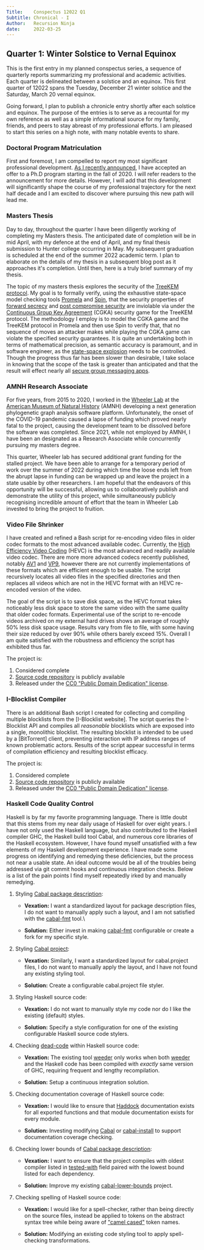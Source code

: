 ```yaml
---
Title:    Conspectus 12022 Q1
Subtitle: Chronical - I
Author:   Recursion Ninja
date:     2022-03-25
---
```


## Quarter 1: Winter Solstice to Vernal Equinox

This is the first entry in my planned conspectus series, a sequence of quarterly reports summarizing my professional and academic activities.
Each quarter is delineated between a solstice and an equinox.
This first quarter of 12022 spans the Tuesday, December 21 winter solstice and the Saturday, March 20 vernal equinox.

Going forward, I plan to publish a chronicle entry shortly after each solstice and equinox.
The purpose of the entries is to serve as a recountal for my own reference as well as a simple informational source for my family, friends, and peers to stay abreast of my professional efforts.
I am pleased to start this series on a high note, with many notable events to share.


### Doctoral Program Matriculation

First and foremost, I am compelled to report my most significant professional development.
[As I recently announced][0], I have accepted an offer to a Ph.D program starting in the fall of 2020.
I will refer readers to the announcement for more details.
However, I will add that this development will significantly shape the course of my professional trajectory for the next half decade and I am excited to discover where pursuing this new path will lead me.


### Masters Thesis

Day to day, throughout the quarter I have been diligently working of completing my Masters thesis.
The anticipated date of completion will be in mid April, with my defence at the end of April, and my final thesis submission to Hunter college occurring in May.
My subsequent graduation is scheduled at the end of the summer 2022 academic term.
I plan to elaborate on the details of my thesis in a subsequent blog post as it approaches it's completion.
Until then, here is a truly brief summary of my thesis.

The topic of my masters thesis explores the security of the [TreeKEM protocol][6].
My goal is to formally verify, using the exhaustive state-space model checking tools [Promela][4] and [Spin][5], that the security properties of [forward secrecy][1] and [post compromise security][2] are inviolable via under the [Continuous Group Key Agreement][7] (CGKA) security game for the TreeKEM protocol.
The methodology I employ is to model the CGKA game and the TreeKEM protocol in Promela and then use Spin to verify that, that no sequence of moves an attacker makes while playing the CGKA game can violate the specified security guarantees.
It is quite an undertaking both in terms of mathematical precision, as semantic accuracy is paramount, and in software engineer, as the [state-space explosion][8] needs to be controlled.
Though the progress thus far has been slower than desirable, I take solace in knowing that the scope of the task is greater than anticipated and that the result will effect nearly all [secure group messaging apps][3].


### AMNH Research Associate

For five years, from 2015 to 2020, I worked in the [Wheeler Lab][9] at the [American Museum of Natural History][10] (AMNH) developing a next generation phylogenetic graph analysis software platform.
Unfortunately, the onset of the COVID-19 pandemic caused a lapse of funding which proved nearly fatal to the project, causing the development team to be dissolved before the software was completed.
Since 2021, while not employed by AMNH, I have been an designated as a Research Associate while concurrently pursuing my masters degree.

This quarter, Wheeler lab has secured additional grant funding for the stalled project.
We have been able to arrange for a temporary period of work over the summer of 2022 during which time the loose ends left from the abrupt lapse in funding can be wrapped up and leave the project in a state usable by other researchers.
I am hopeful that the endeavors of this opportunity will be successful, allowing us to collaboratively publish and demonstrate the utility of this project, while simultaneously publicly recognising incredible amount of effort that the team in Wheeler Lab invested to bring the project to fruition.


### Video File Shrinker

I have created and refined a Bash script for re-encoding video files in older codec formats to the most advanced available codec.
Currently, the [High Efficiency Video Coding][12] (HEVC) is the most advanced and readily available video codec.
There are more more advanced codecs recently published, notably [AV1][13] and [VP9][14], however there are not currently implementations of these formats which are efficient enough to be usable.
The script recursively locates all video files in the specified directories and then replaces all videos which are not in the HEVC format with an HEVC re-encoded version of the video.

The goal of the script is to save disk space, as the HEVC format takes noticeably less disk space to store the same video with the same quality that older codec formats.
Experimental use of the script to re-encode videos archived on my external hard drives shows an average of roughly 50% less disk space usage.
Results vary from file to file, with some having their size reduced by over 90% while others barely exceed 15%.
Overall I am quite satisfied with the robustness and efficiency the script has exhibited thus far.

The project is:

  1. Considered complete
  2. [Source code repository][11] is publicly available
  3. Released under the [CC0 "Public Domain Dedication" license][18].


### I-Blocklist Compiler

There is an additional Bash script I created for collecting and compiling multiple blocklists from the [I-Blocklist website].
The script queries the I-Blocklist API and compiles all *reasonable* blocklists which are exposed into a single, monolithic blocklist.
The resulting blocklist is intended to be used by a [BitTorrent] client, preventing interaction with IP address ranges of known problematic actors.
Results of the script appear successful in terms of compilation efficiency and resulting blocklist efficacy.

The project is:

  1. Considered complete
  2. [Source code repository][17] is publicly available
  3. Released under the [CC0 "Public Domain Dedication" license][18].


### Haskell Code Quality Control

Haskell is by far my favorite programming language.
There is little doubt that this stems from my near daily usage of Haskell for over eight years.
I have not only used the Haskell language, but also contributed to the Haskell compiler GHC, the Haskell build tool Cabal, and numerous core libraries of the Haskell ecosystem.
However, I have found myself unsatisfied with a few elements of my Haskell development experience.
I have made some progress on identifying and remedying these deficiencies, but the process not near a usable state.
An ideal outcome would be all of the troubles being addressed via git commit hooks and continuous integration checks.
Below is a list of the pain points I find myself repeatedly irked by and manually remedying.

  1. Styling [Cabal package description][21]:
   
      - **Vexation:** I want a standardized layout for package description files, I do not want to manually apply such a layout, and I am not satisfied with the [cabal-fmt][20] tool.\
     
      - **Solution:** Either invest in making [cabal-fmt][20] configurable or create a fork for my specific style.
 
  2. Styling [Cabal project][22]:
   
      - **Vexation:** Similarly, I want a standardized layout for cabal.project files, I do not want to manually apply the layout, and I have not found any existing styling tool.
     
      - **Solution:** Create a configurable cabal.project file styler.
 
  3. Styling Haskell source code:
 
      - **Vexation:** I do not want to manually style my code nor do I like the existing (default) styles.
       
      - **Solution:** Specify a style configuration for one of the existing configurable Haskell source code stylers.
 
  4. Checking [dead-code][23] within Haskell source code:
 
      - **Vexation:** The existing tool [weeder][24] only works when both [weeder][24] and the Haskell code has been compiled with *exactly* same version of GHC, requiring frequent and lengthy recompilation.

      - **Solution:** Setup a continuous integration solution.
 
  5. Checking documentation coverage of Haskell source code:
 
      - **Vexation:** I would like to ensure that [Haddock][25] documentation exists for all exported functions and that module documentation exists for every module.
 
      - **Solution:** Investing modifying [Cabal][26] or [cabal-install][27] to support documentation coverage checking.
 
  6. Checking lower bounds of [Cabal package description][21]:
 
      - **Vexation:** I want to ensure that the project compiles with oldest compiler listed in [tested-with][28] field paired with the lowest bound listed for each dependency.
 
      - **Solution:** Improve my existing [cabal-lower-bounds][19] project.
 
  7. Checking spelling of Haskell source code:
   
      - **Vexation:** I would like for a spell-checker, rather than being directly on the source files, instead be applied to tokens on the abstract syntax tree while being aware of ["camel cased"][29] token names.
 
      - **Solution:** Modifying an existing code styling tool to apply spell-checking transformations.


[ 0]: https://recursion.ninja/blog/phd-matriculation
[ 1]: https://en.wikipedia.org/wiki/Forward_secrecy
[ 2]: https://doi.org/10.1109/CSF.2016.19
[ 3]: https://www.securemessagingapps.com/
[ 4]: https://en.wikipedia.org/wiki/Promela
[ 5]: https://en.wikipedia.org/wiki/SPIN_model_checker
[ 6]: https://hal.inria.fr/hal-02425247/file/treekem%20%281%29.pdf
[ 7]: https://doi.org/10.1007/978-3-030-56784-2_9
[ 8]: https://en.wikipedia.org/wiki/Combinatorial_explosion
[ 9]: https://wardwheeler.wordpress.com/
[10]: https://www.amnh.org/research/computational-sciences
[11]: https://github.com/recursion-ninja/Video-Recoding-Script
[12]: https://en.wikipedia.org/wiki/High_Efficiency_Video_Coding
[13]: https://en.wikipedia.org/wiki/AV1
[14]: https://en.wikipedia.org/wiki/VP9
[15]: https://www.iblocklist.com
[16]: https://en.wikipedia.org/wiki/BitTorrent
[17]: https://github.com/recursion-ninja/I-Blocklist-Builder/
[18]: https://creativecommons.org/publicdomain/zero/1.0
[19]: https://github.com/recursion-ninja/cabal-lower-bounds
[20]: https://hackage.haskell.org/package/cabal-fmt
[21]: https://cabal.readthedocs.io/en/3.6/cabal-package.html
[22]: https://cabal.readthedocs.io/en/3.6/cabal-project.html
[23]: https://en.wikipedia.org/wiki/Dead_code_elimination
[24]: https://hackage.haskell.org/package/weeder
[25]: https://haskell-haddock.readthedocs.io/en/latest/markup.html
[26]: https://hackage.haskell.org/package/Cabal
[27]: https://hackage.haskell.org/package/cabal-install
[28]: https://cabal.readthedocs.io/en/3.6/cabal-package.html?highlight=tested-with#pkg-field-tested-with
[29]: https://en.wikipedia.org/wiki/Camel_case
